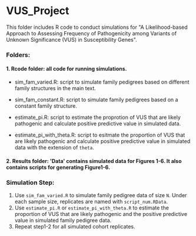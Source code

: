 # VUS_Project


This folder includes R code to conduct simulations for "A Likelihood-based Approach to Assessing Frequency of Pathogenicity among Variants of Unknown Significance (VUS) in Susceptibility Genes".


### Folders:

#### 1. Rcode folder: all code for running simulations. 
- sim_fam_varied.R: script to simulate family pedigrees based on different family structures in the main text.
- sim_fam_constant.R: script to simulate family pedigrees based on a constant family structure.


- estimate_pi.R: script to estimate the proprotion of VUS that are likely pathogenic and calculate positive predictive value in simulated data. 

- estimate_pi_with_theta.R: script to esitmate the proportion of VUS that are likely pathogenic and calculate positive predictive value in simulated data with the extension of `theta`.

#### 2. Results folder: 'Data' contains simulated data for Figures 1-6. It also contains scripts for generating Figure1-6. 




### Simulation Step:

1. Use `sim_fam_varied.R` to simulate family pedigree data of size `N`. Under each sample size, replicates are named with `script_num.RData`.  
2. Use `estimate_pi.R` or `estimate_pi_with_theta.R` to estimate the proportion of VUS that are likely pathogenic and the positive predictive value in simulated family pedigree data. 
3. Repeat step1-2 for all simulated cohort replicates. 









